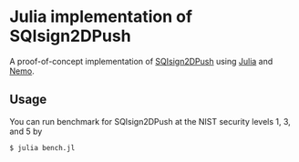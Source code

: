 # Julia implementation of SQIsign2DPush

A proof-of-concept implementation of
[SQIsign2DPush](https://eprint.iacr.org/2025/897)
using [Julia](https://julialang.org)
and [Nemo](https://www.nemocas.org).

## Usage

You can run benchmark for SQIsign2DPush at the NIST security levels 1, 3, and 5 by
```
$ julia bench.jl
```

